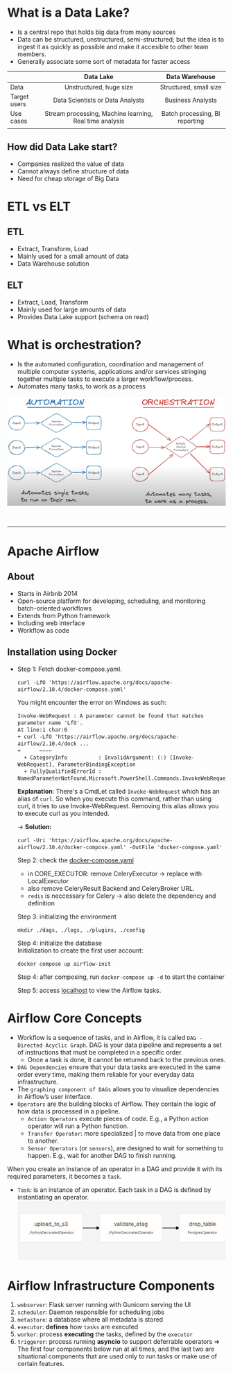 # What is a Data Lake?

- Is a central repo that holds big data from many sources
- Data can be structured, unstructured, semi-structured;
  but the idea is to ingest it as quickly as possible and make it accesible
  to other team members.
- Generally associate some sort of metadata for faster access

|              |                        Data Lake                        |         Data Warehouse         |
| :----------- | :-----------------------------------------------------: | :----------------------------: |
| Data         |                 Unstructured, huge size                 |     Structured, small size     |
| Target users |            Data Scientists or Data Analysts             |       Business Analysts        |
| Use cases    | Stream processing, Machine learning, Real time analysis | Batch processing, BI reporting |
|              |

## How did Data Lake start?

- Companies realized the value of data
- Cannot always define structure of data
- Need for cheap storage of Big Data

# ETL vs ELT

## ETL

- Extract, Transform, Load
- Mainly used for a small amount of data
- Data Warehouse solution

## ELT

- Extract, Load, Transform
- Mainly used for large amounts of data
- Provides Data Lake support (schema on read)


# What is orchestration?

- Is the automated configuration, coordination and management of multiple computer systems, applications and/or services stringing together multiple tasks to execute a larger workflow/process.
- Automates many tasks, to work as a process

![alt text](image.png)

<br>
<hr>

# Apache Airflow

## About
- Starts in Airbnb 2014
- Open-source platform for developing, scheduling, and monitoring batch-oriented workflows
- Extends from Python framework
- Including web interface
- Workflow as code

## Installation using Docker

- Step 1: Fetch docker-compose.yaml.

  ```
  curl -LfO 'https://airflow.apache.org/docs/apache-airflow/2.10.4/docker-compose.yaml'
  ```

  You might encounter the error on Windows as such:

  ```
  Invoke-WebRequest : A parameter cannot be found that matches parameter name 'LfO'.
  At line:1 char:6
  + curl -LfO 'https://airflow.apache.org/docs/apache-airflow/2.10.4/dock ...
  +      ~~~~
    + CategoryInfo          : InvalidArgument: (:) [Invoke-WebRequest], ParameterBindingException
    + FullyQualifiedErrorId : NamedParameterNotFound,Microsoft.PowerShell.Commands.InvokeWebRequestCommand
  ```

  **Explanation**: There's a CmdLet called `Invoke-WebRequest` which has an alias of `curl`. So when you execute this command, rather than using curl, it tries to use Invoke-WebRequest. Removing this alias allows you to execute curl as you intended.

  -> **Solution:**

  ```
  curl -Uri 'https://airflow.apache.org/docs/apache-airflow/2.10.4/docker-compose.yaml' -OutFile 'docker-compose.yaml'
  ```

  Step 2: check the [docker-compose.yaml](.\airflow_docker\docker-compose.yaml)

  - in CORE_EXECUTOR: remove CeleryExecutor -> replace with LocalExecutor
  - also remove CeleryResult Backend and CeleryBroker URL.
  - `redis` is neccessary for Celery -> also delete the dependency and definition

  Step 3: initializing the environment

  ```
  mkdir ./dags, ./logs, ./plugins, ./config
  ```

  Step 4: initialize the database <br>
  Initialization to create the first user account:

  ```
  docker compose up airflow-init
  ```

  Step 4: after composing, run `docker-compose up -d` to start the container

  Step 5: access [localhost](http://localhost:8080/) to view the Airflow tasks.

# Airflow Core Concepts
- Workflow is a sequence of tasks, and in Airflow, it is called `DAG - Directed Acyclic Graph`. DAG is your data pipeline and represents a set of instructions that must be completed in a specific order. 
  - Once a task is done, it cannot be returned back to the previous ones. 
- `DAG Dependencies` ensure  that your data tasks are executed in the same order every time, making them reliable for your everyday data infrastructure. 
- The `graphing component of DAGs` allows you to visualize dependencies in Airflow’s user interface.
- `Operators` are the building blocks of Airflow. They contain the logic of how data is processed in a pipeline. 
  - `Action Operators` execute pieces of code. E.g., a Python action operator will run a Python function.
  - `Transfer Operator`: more specialized | to move data from one place to another. 
  - `Sensor Operators` (or `sensors`), are designed to wait for something to happen. E.g., wait for another DAG to finish running. 

When you create an instance of an operator in a DAG and provide it with its required parameters, it becomes a `task`. 
- `Task`: is an instance of an operator. Each task in a DAG is defined by instantiating an operator.
![alt text](image-1.png)

# Airflow Infrastructure Components 
1. `webserver`: Flask server running with Gunicorn serving the UI 
2. `scheduler`: Daemon responsible for scheduling jobs
3. `metastore`: a database where all metadata is stored 
4. `executor`: **defines** how `tasks` are executed 
5. `worker`: process **executing** the tasks, defined by the `executor`
6.  `triggerer`: process running **asyncio** to support deferrable operators
=> The first four components below run at all times,
and the last two are situational components that are used only to run tasks or make use of certain features.
